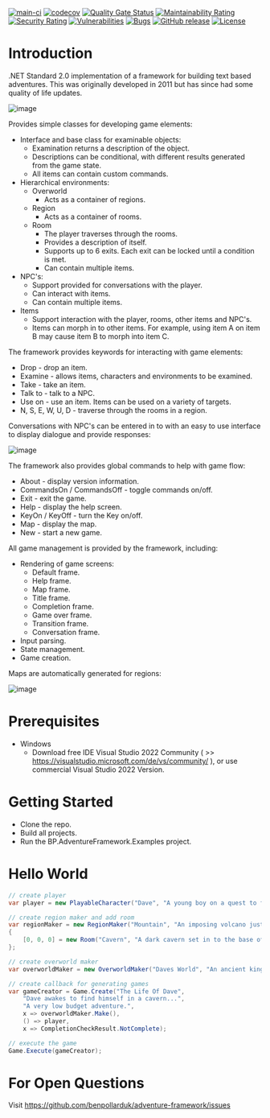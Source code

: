 [![main-ci](https://github.com/benpollarduk/adventure-framework/actions/workflows/main-ci.yml/badge.svg)](https://github.com/benpollarduk/adventure-framework/actions/workflows/main-ci.yml)
[![codecov](https://codecov.io/gh/benpollarduk/adventure-framework/graph/badge.svg?token=X94GLVVA0T)](https://codecov.io/gh/benpollarduk/adventure-framework)
[![Quality Gate Status](https://sonarcloud.io/api/project_badges/measure?project=benpollarduk_adventure-framework&metric=alert_status)](https://sonarcloud.io/summary/new_code?id=benpollarduk_adventure-framework)
[![Maintainability Rating](https://sonarcloud.io/api/project_badges/measure?project=benpollarduk_adventure-framework&metric=sqale_rating)](https://sonarcloud.io/summary/new_code?id=benpollarduk_adventure-framework)
[![Security Rating](https://sonarcloud.io/api/project_badges/measure?project=benpollarduk_adventure-framework&metric=security_rating)](https://sonarcloud.io/summary/new_code?id=benpollarduk_adventure-framework)
[![Vulnerabilities](https://sonarcloud.io/api/project_badges/measure?project=benpollarduk_adventure-framework&metric=vulnerabilities)](https://sonarcloud.io/summary/new_code?id=benpollarduk_adventure-framework)
[![Bugs](https://sonarcloud.io/api/project_badges/measure?project=benpollarduk_adventure-framework&metric=bugs)](https://sonarcloud.io/summary/new_code?id=benpollarduk_adventure-framework)
[![GitHub release](https://img.shields.io/github/release/benpollarduk/adventure-framework.svg)](https://github.com/benpollarduk/adventure-framework/releases)
[![License](https://img.shields.io/github/license/benpollarduk/adventure-framework.svg)](https://opensource.org/licenses/MIT)

# Introduction 
.NET Standard 2.0 implementation of a framework for building text based adventures. This was originally developed in 2011 but has since had some quality of life updates.

![image](https://github.com/ben-pollard-uk/adventure-framework/assets/129943363/3d6fb517-3b00-4362-868a-0a21b5195163)

Provides simple classes for developing game elements:
  * Interface and base class for examinable objects:
    * Examination returns a description of the object.
    * Descriptions can be conditional, with different results generated from the game state.
    * All items can contain custom commands.
  * Hierarchical environments:
    * Overworld
      * Acts as a container of regions.
    * Region
      * Acts as a container of rooms.
    * Room
      * The player traverses through the rooms.
      * Provides a description of itself.
      * Supports up to 6 exits. Each exit can be locked until a condition is met.
      * Can contain multiple items.
  * NPC's:
    * Support provided for conversations with the player.
    * Can interact with items.
    * Can contain multiple items.
  * Items
    * Support interaction with the player, rooms, other items and NPC's.
    * Items can morph in to other items. For example, using item A on item B may cause item B to morph into item C.
  
The framework provides keywords for interacting with game elements:
  * Drop - drop an item.
  * Examine - allows items, characters and environments to be examined.
  * Take - take an item.
  * Talk to - talk to a NPC.
  * Use on - use an item. Items can be used on a variety of targets.
  * N, S, E, W, U, D - traverse through the rooms in a region.

Conversations with NPC's can be entered in to with an easy to use interface to display dialogue and provide responses:

![image](https://github.com/ben-pollard-uk/adventure-framework/assets/129943363/5ed1afc0-1ab8-4d35-9c90-dd848f18bfda)
  
The framework also provides global commands to help with game flow:
  * About - display version information.
  * CommandsOn / CommandsOff - toggle commands on/off.
  * Exit - exit the game.
  * Help - display the help screen.
  * KeyOn / KeyOff - turn the Key on/off.
  * Map - display the map.
  * New - start a new game.

All game management is provided by the framework, including:
  * Rendering of game screens:
    * Default frame.
    * Help frame.
    * Map frame.
    * Title frame.
    * Completion frame.
    * Game over frame.
    * Transition frame.
    * Conversation frame.
  * Input parsing.
  * State management.
  * Game creation.
  
Maps are automatically generated for regions:

![image](https://github.com/ben-pollard-uk/adventure-framework/assets/129943363/b6c05233-6856-4103-be44-be1c73a85874)

# Prerequisites
 * Windows
   * Download free IDE Visual Studio 2022 Community ( >> https://visualstudio.microsoft.com/de/vs/community/ ), or use commercial Visual Studio 2022 Version.

# Getting Started
 * Clone the repo.
 * Build all projects.
 * Run the BP.AdventureFramework.Examples project.

# Hello World
```csharp
// create player
var player = new PlayableCharacter("Dave", "A young boy on a quest to find the meaning of life.");

// create region maker and add room
var regionMaker = new RegionMaker("Mountain", "An imposing volcano just East of town.")
{
    [0, 0, 0] = new Room("Cavern", "A dark cavern set in to the base of the mountain.")
};

// create overworld maker
var overworldMaker = new OverworldMaker("Daves World", "An ancient kingdom.", regionMaker);

// create callback for generating games
var gameCreator = Game.Create("The Life Of Dave",
    "Dave awakes to find himself in a cavern...",
    "A very low budget adventure.",
    x => overworldMaker.Make(),
    () => player,
    x => CompletionCheckResult.NotComplete);

// execute the game
Game.Execute(gameCreator);
```

# For Open Questions
Visit https://github.com/benpollarduk/adventure-framework/issues
